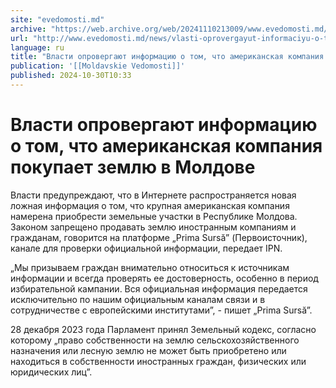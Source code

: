 ```yaml
---
site: "evedomosti.md"
archive: "https://web.archive.org/web/20241110213009/www.evedomosti.md/news/vlasti-oprovergayut-informaciyu-o-tom-chto-amerikanskaya-kom"
url: "http://www.evedomosti.md/news/vlasti-oprovergayut-informaciyu-o-tom-chto-amerikanskaya-kom"
language: ru
title: "Власти опровергают информацию о том, что американская компания покупает землю в Молдове"
publication: '[[Moldavskie Vedomosti]]'
published: 2024-10-30T10:33
---
```


# Власти опровергают информацию о том, что американская компания покупает землю в Молдове

Власти предупреждают, что в Интернете распространяется новая ложная информация о том, что крупная американская компания намерена приобрести земельные участки в Республике Молдова. Законом запрещено продавать землю иностранным компаниям и гражданам, говорится на платформе „Prima Sursă” (Первоисточник), канале для проверки официальной информации, передает IPN.

„Мы призываем граждан внимательно относиться к источникам информации и всегда проверять ее достоверность, особенно в период избирательной кампании. Вся официальная информация передается исключительно по нашим официальным каналам связи и в сотрудничестве с европейскими институтами”, - пишет „Prima Sursă”.

28 декабря 2023 года Парламент принял Земельный кодекс, согласно которому „право собственности на землю сельскохозяйственного назначения или лесную землю не может быть приобретено или находиться в собственности иностранных граждан, физических или юридических лиц”.